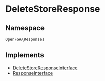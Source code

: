 # DeleteStoreResponse


## Namespace
`OpenFGA\Responses`

## Implements
* [DeleteStoreResponseInterface](Responses/DeleteStoreResponseInterface.md)
* [ResponseInterface](Responses/ResponseInterface.md)

